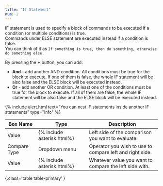 ```yaml
---
title: "If Statement"
num: 1
---
```


IF statement is used to specify a block of commands to be executed if a condition (or multiple conditions) is true.\
Commands under ELSE statement are executed instead if a condition is false.\
You can think of it as `If something is true, then do something, otherwise do something else.`  

By pressing the **+** button, you can add:
- **And** - add another AND condition. All conditions must be true for the block to execute. If one of them is false, the whole IF statement will be also false and the ELSE block will be executed instead.
- **Or** - add another OR condition. At least one of the conditions must be true for the block to execute. If all of them are false, the whole IF statement will be also false and the ELSE block will be executed instead.
 
{% include alert.html text="You can nest IF statements inside another IF statements" type="info" %}  

| Box Name | Type | Description | 
|-------|--------|--------|
| Value| {% include asterisk.html%}	 | Left side of the comparison you want to evaluate. 
|Compare Type |	Dropdown menu |	Operator you wish to use to compare left and right side.
|Value  |	{% include asterisk.html%}|	Whatever value you want to compare the left side with.
{:class='table table-primary' }








